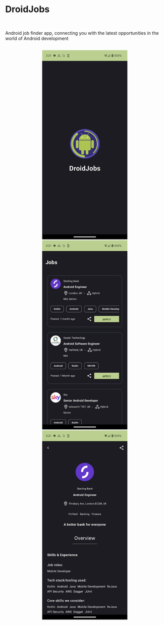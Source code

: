 <h1>DroidJobs</h1><br>

Android job finder app, connecting you with the latest opportunities in the world of Android development
##
##
<p align="center">
  <img src="readme_images/splash.png" height=600>
  <img src="readme_images/jobs.png" height=600>
  <img src="readme_images/job-detail.png" height=600>
</p>
